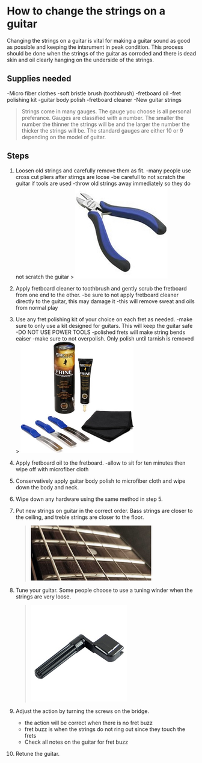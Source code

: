 # How to change the strings on a guitar

Changing the strings on a guitar is vital for making a guitar sound as good as possible and keeping the intsrument in peak condition. This  process should be done when the strings of the guitar as corroded and there is dead skin and oil clearly hanging on the underside of the strings.


## Supplies needed

-Micro fiber clothes
-soft bristle brush (toothbrush)
-fretboard oil
-fret polishing kit
-guitar body polish
-fretboard cleaner
-New guitar strings
   > Strings come in many gauges. The gauge you choose is all personal preferance. Gauges are classified with a number. The smaller the number the thinner the strings will be and the larger the number the thicker the strings will be. The standard gauges are either 10 or 9 depending on the model of guitar.

## Steps

1. Loosen old strings and carefully remove them as fit.
    -many people use cross cut pliers after stirngs are loose
    -be carefull to not scratch the guitar if tools are used
    -throw old strings away immediately so they do not scratch the guitar
         > ![cutter](cutter.jpeg)
         
         

2. Apply fretboard cleaner to toothbrush and gently scrub the fretboard from one end to the other.
    -be sure to not apply fretboard cleaner directly to the guitar, this may damage it
    -this will remove sweat and oils from normal play
    
3. Use any fret polishing kit of your choice on each fret as needed.
    -make sure to only use a kit designed for guitars. This will keep the guitar safe
    -DO NOT USE POWER TOOLS
    -polished frets will make string bends eaiser
    -make sure to not overpolish. Only polish until tarnish is removed
         > ![polish](polish.jpg)
         


4. Apply fretboard oil to the fretboard.
    -allow to sit for ten minutes then wipe off with microfiber cloth

5. Conservatively apply guitar body polish to microfiber cloth and wipe down the body and neck.

6. Wipe down any hardware using the same method in step 5.

7. Put new strings on guitar in the correct order. Bass strings are closer to the ceiling,
and treble strings are closer to the floor.
     > ![strings](strings.jpg)

8. Tune your guitar. Some people choose to use a tuning winder when the strings are very loose.
     > ![winder](winder.jpg)

9. Adjust the action by turning the screws on the bridge.
    - the action will be correct when there is no fret buzz
    - fret buzz is when the strings do not ring out since they touch the frets
    - Check all notes on the guitar for fret buzz

10. Retune the guitar.



